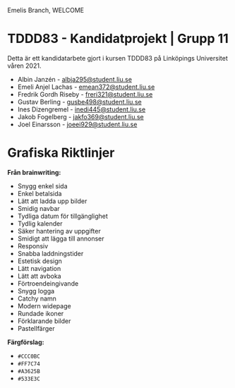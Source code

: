 Emelis Branch, WELCOME

# TDDD83 - Kandidatprojekt | Grupp 11
Detta är ett kandidatarbete gjort i kursen TDDD83 på Linköpings Universitet våren 2021.
- Albin Janzén - albja295@student.liu.se 
- Emeli Anjel Lachas - emean372@student.liu.se
- Fredrik Gordh Riseby - freri321@student.liu.se
- Gustav Berling - gusbe498@student.liu.se
- Ines Dizengremel - inedi445@student.liu.se
- Jakob Fogelberg - jakfo369@student.liu.se
- Joel Einarsson - joeei929@student.liu.se

# Grafiska Riktlinjer
**Från brainwriting:**
- Snygg enkel sida
- Enkel betalsida
- Lätt att ladda upp bilder
- Smidig navbar
- Tydliga datum för tillgänglighet
- Tydlig kalender
- Säker hantering av uppgifter
- Smidigt att lägga till annonser
- Responsiv
- Snabba laddningstider
- Estetisk design
- Lätt navigation
- Lätt att avboka
- Förtroendeingivande
- Snygg logga
- Catchy namn
- Modern widepage
- Rundade ikoner
- Förklarande bilder
- Pastellfärger

**Färgförslag:**

- `#CCC0BC`
- `#FF7C74`
- `#A3625B`
- `#533E3C`

